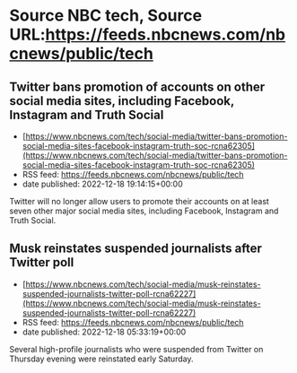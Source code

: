 # Source NBC tech, Source URL:https://feeds.nbcnews.com/nbcnews/public/tech

## Twitter bans promotion of accounts on other social media sites, including Facebook, Instagram and Truth Social
 - [https://www.nbcnews.com/tech/social-media/twitter-bans-promotion-social-media-sites-facebook-instagram-truth-soc-rcna62305](https://www.nbcnews.com/tech/social-media/twitter-bans-promotion-social-media-sites-facebook-instagram-truth-soc-rcna62305)
 - RSS feed: https://feeds.nbcnews.com/nbcnews/public/tech
 - date published: 2022-12-18 19:14:15+00:00

Twitter will no longer allow users to promote their accounts on at least seven other major social media sites, including Facebook, Instagram and Truth Social.

## Musk reinstates suspended journalists after Twitter poll
 - [https://www.nbcnews.com/tech/social-media/musk-reinstates-suspended-journalists-twitter-poll-rcna62227](https://www.nbcnews.com/tech/social-media/musk-reinstates-suspended-journalists-twitter-poll-rcna62227)
 - RSS feed: https://feeds.nbcnews.com/nbcnews/public/tech
 - date published: 2022-12-18 05:33:19+00:00

Several high-profile journalists who were suspended from Twitter on Thursday evening were reinstated early Saturday.

